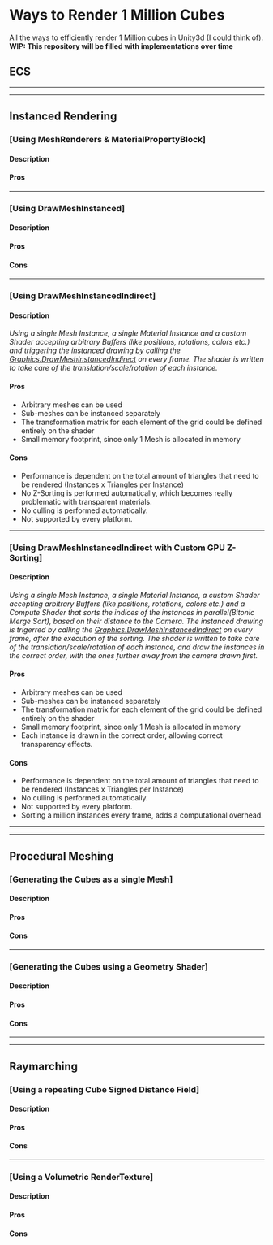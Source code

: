 # Ways to Render 1 Million Cubes
All the ways to efficiently render 1 Million cubes in Unity3d (I could think of).
**WIP: This repository will be filled with implementations over time**

## ECS 


---
---
## Instanced Rendering

### [Using MeshRenderers & MaterialPropertyBlock]
#### Description
#### Pros
---
### [Using DrawMeshInstanced]
#### Description
#### Pros
#### Cons
---
### [Using DrawMeshInstancedIndirect]
#### Description
_Using a single Mesh Instance, a single Material Instance and a custom Shader accepting arbitrary Buffers (like positions, rotations, colors etc.) and triggering the instanced drawing by calling the [Graphics.DrawMeshInstancedIndirect](https://docs.unity3d.com/ScriptReference/Graphics.DrawMeshInstancedIndirect.html) on every frame.
The shader is written to take care of the translation/scale/rotation of each instance._
#### Pros
* Arbitrary meshes can be used
* Sub-meshes can be instanced separately
* The transformation matrix for each element of the grid could be defined entirely on the shader
* Small memory footprint, since only 1 Mesh is allocated in memory
#### Cons
* Performance is dependent on the total amount of triangles that need to be rendered (Instances x Triangles per Instance)
* No Z-Sorting is performed automatically, which becomes really problematic with transparent materials.
* No culling is performed automatically.
* Not supported by every platform.
---
### [Using DrawMeshInstancedIndirect with Custom GPU Z-Sorting]
#### Description
_Using a single Mesh Instance, a single Material Instance, a custom Shader accepting arbitrary Buffers (like positions, rotations, colors etc.) and a Compute Shader that sorts the indices of the instances in parallel(Bitonic Merge Sort), based on their distance to the Camera. The instanced drawing is trigerred by calling the [Graphics.DrawMeshInstancedIndirect](https://docs.unity3d.com/ScriptReference/Graphics.DrawMeshInstancedIndirect.html) on every frame, after the execution of the sorting.
The shader is written to take care of the translation/scale/rotation of each instance, and draw the instances in the correct order, with the ones further away from the camera drawn first._
#### Pros
* Arbitrary meshes can be used
* Sub-meshes can be instanced separately
* The transformation matrix for each element of the grid could be defined entirely on the shader
* Small memory footprint, since only 1 Mesh is allocated in memory
* Each instance is drawn in the correct order, allowing correct transparency effects.
#### Cons
* Performance is dependent on the total amount of triangles that need to be rendered (Instances x Triangles per Instance)
* No culling is performed automatically.
* Not supported by every platform.
* Sorting a million instances every frame, adds a computational overhead.

---
---

## Procedural Meshing

### [Generating the Cubes as a single Mesh]
#### Description
#### Pros
#### Cons
---
### [Generating the Cubes using a Geometry Shader]
#### Description
#### Pros
#### Cons

---
---

## Raymarching

### [Using a repeating Cube Signed Distance Field]
#### Description
#### Pros
#### Cons
---
### [Using a Volumetric RenderTexture]
#### Description
#### Pros
#### Cons


